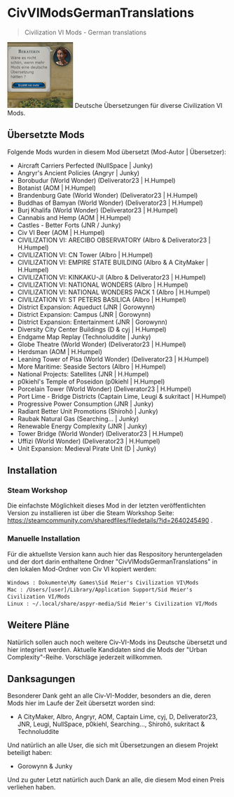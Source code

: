 # CivVIModsGermanTranslations
> Civilization VI Mods - German translations

![Logo](CivVIModsGermanTranslations_logo_small.png)
Deutsche Übersetzungen für diverse Civilization VI Mods.

## Übersetzte Mods

Folgende Mods wurden in diesem Mod übersetzt (Mod-Autor | Übersetzer):

- Aircraft Carriers Perfected (NullSpace | Junky)
- Angryr's Ancient Policies (Angryr | Junky)
- Borobudur (World Wonder) (Deliverator23 | H.Humpel)
- Botanist (AOM | H.Humpel)
- Brandenburg Gate (World Wonder) (Deliverator23 | H.Humpel)
- Buddhas of Bamyan (World Wonder) (Deliverator23 | H.Humpel)
- Burj Khalifa (World Wonder) (Deliverator23 | H.Humpel)
- Cannabis and Hemp (AOM | H.Humpel)
- Castles - Better Forts (JNR / Junky)
- Civ VI Beer (AOM | H.Humpel)
- CIVILIZATION VI: ARECIBO OBSERVATORY (Albro & Deliverator23 | H.Humpel)
- CIVILIZATION VI: CN Tower (Albro | H.Humpel)
- CIVILIZATION VI: EMPIRE STATE BUILDING (Albro & A CityMaker | H.Humpel)
- CIVILIZATION VI: KINKAKU-JI (Albro & Deliverator23 | H.Humpel)
- CIVILIZATION VI: NATIONAL WONDERS (Albro | H.Humpel)
- CIVILIZATION VI: NATIONAL WONDERS PACK 1 (Albro | H.Humpel)
- CIVILIZATION VI: ST PETERS BASILICA (Albro | H.Humpel)
- District Expansion: Aqueduct (JNR | Gorowynn)
- District Expansion: Campus (JNR | Gorowynn)
- District Expansion: Entertainment (JNR | Gorowynn)
- Diversity City Center Buildings (D & cyj | H.Humpel)
- Endgame Map Replay (Technoluddite | Junky)
- Globe Theatre (World Wonder) (Deliverator23 | H.Humpel)
- Herdsman (AOM | H.Humpel)
- Leaning Tower of Pisa (World Wonder) (Deliverator23 | H.Humpel)
- More Maritime: Seaside Sectors (Albro | H.Humpel)
- National Projects: Satellites (JNR | H.Humpel)
- p0kiehl's Temple of Poseidon (p0kiehl | H.Humpel)
- Porcelain Tower (World Wonder) (Deliverator23 | H.Humpel)
- Port Lime - Bridge Districts (Captain Lime, Leugi & sukritact | H.Humpel)
- Progressive Power Consumption (JNR | Junky)
- Radiant Better Unit Promotions (Shirohô | Junky)
- Raubak Natural Gas (Searching... | Junky)
- Renewable Energy Complexity (JNR | Junky)
- Tower Bridge (World Wonder) (Deliverator23 | H.Humpel)
- Uffizi (World Wonder) (Deliverator23 | H.Humpel)
- Unit Expansion: Medieval Pirate Unit (D | Junky)


## Installation

### Steam Workshop
Die einfachste Möglichkeit dieses Mod in der letzten veröffentlichten Version zu installieren ist über die Steam Workshop Seite: https://steamcommunity.com/sharedfiles/filedetails/?id=2640245490 .

### Manuelle Installation
Für die aktuellste Version kann auch hier das Respository heruntergeladen und der dort darin enthaltene Ordner "CivVIModsGermanTranslations" in den lokalen Mod-Ordner von Civ VI kopiert werden:

```
Windows : Dokumente\My Games\Sid Meier's Civilization VI\Mods
Mac : /Users/[user]/Library/Application Support/Sid Meier's Civilization VI/Mods
Linux : ~/.local/share/aspyr-media/Sid Meier's Civilization VI/Mods
```

## Weitere Pläne
Natürlich sollen auch noch weitere Civ-VI-Mods ins Deutsche übersetzt und hier integriert werden. Aktuelle Kandidaten sind die Mods der "Urban Complexity"-Reihe. Vorschläge jederzeit willkommen.

## Danksagungen

Besonderer Dank geht an alle Civ-VI-Modder, besonders an die, deren Mods hier im Laufe der Zeit übersetzt worden sind:

- A CityMaker, Albro, Angryr, AOM, Captain Lime, cyj, D, Deliverator23, JNR, Leugi, NullSpace, p0kiehl, Searching..., Shirohô, sukritact & Technoluddite

Und natürlich an alle User, die sich mit Übersetzungen an diesem Projekt beteiligt haben:

- Gorowynn & Junky


Und zu guter Letzt natürlich auch Dank an alle, die diesem Mod einen Preis verliehen haben.
